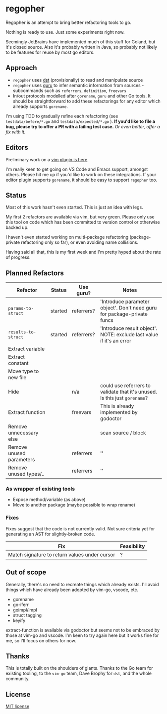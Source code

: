 # regopher

Regopher is an attempt to bring better refactoring tools to go.

Nothing is ready to use. Just some experiments right now.

Seemingly JetBrains have implemented much of this stuff for Goland, but it's closed source. Also it's probably written in Java, so probably not likely to be features for reuse by most go editors.

## Approach

 * `regopher` uses [dst](https://github.com/dave/dst) (provisionally) to read and manipulate source
 * `regopher` uses [guru](https://godoc.org/golang.org/x/tools/cmd/guru) to infer semantic information from sources - subcommands such as `referrers`, `definition`, `freevars`
 * In/out protocols modelled after `gorename`, `guru` and other Go tools. It should be straightforward to add these refactorings for any editor which already supports `gorename`.

I'm using TDD to gradually refine each refactoring (see `testdata/before/*.go` and `testdata/expected/*.go` ). **If you'd like to file a bug, please try to offer a PR with a failing test case.** *Or even better, offer a fix with it.*

## Editors

Preliminary work on a [vim plugin is here](https://github.com/laher/regopher.vim).

I'm really keen to get going on VS Code and Emacs support, amongst others. Please hit me up if you'd like to work on these integrations. If your editor plugin supports `gorename`, it should be easy to support `regopher` too.

## Status

Most of this work hasn't even started. This is just an idea with legs.

My first 2 refactors are available via vim, but very green. Please only use this tool on code which has been committed to version control or otherwise backed up.

I haven't even started working on multi-package refactoring (package-private refactoring only so far), or even avoiding name collisions. 

Having said all that, this is my first week and I'm pretty hyped about the rate of progress.

## Planned Refactors

Refactor                     | Status  | Use guru?  | Notes
-----------------------------|---------|------------|-------------------
 `params-to-struct`          | started | referrers? | 'Introduce parameter object'. Don't need guru for package-private funcs
 `results-to-struct`         | started | referrers? | 'Introduce result object'. NOTE: exclude last value if it's an error
 Extract variable            |
 Extract constant            |
 Move type to new file       |         |            | 
 Hide                        |         | n/a        | could use referrers to validate that it's unused. Is this just `gorename`?
 Extract function            |         | freevars   | This is already implemented by godoctor
 Remove unnecessary else     |         |            | scan source / block
 Remove unused parameters    |         | referrers  | ''
 Remove unused types/..      |         | referrers  | ''

### As wrapper of existing tools
 * Expose method/variable (as above)
 * Move to another package (maybe possible to wrap rename)

### Fixes

Fixes suggest that the code is not currently valid. Not sure criteria yet for generating an AST for slightly-broken code.

Fix                                           | Feasibility |
----------------------------------------------|-------------|
Match signature to return values under cursor | ?


## Out of scope

Generally, there's no need to recreate things which already exists. 
I'll avoid things which have already been adopted by vim-go, vscode, etc.

 * gorename
 * go-iferr
 * goimpl/impl
 * struct tagging
 * keyify

extract-function is available via godoctor but seems not to be embraced by those at vim-go and vscode. 
I'm keen to try again here but it works fine for me, so I'll focus on others for now.

## Thanks

This is totally built on the shoulders of giants. Thanks to the Go team for existing tooling, to the `vim-go` team, 
Dave Brophy for `dst`, and the whole community.

## License

[MIT license](LICENSE)

